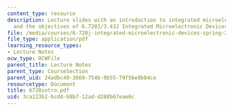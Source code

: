 ```yaml
---
content_type: resource
description: Lecture slides with an introduction to integrated microelectronic devices
  and the objectives of 6.720J/3.43J Integrated Microelectronic Devices.
file: /media/courses/6-720j-integrated-microelectronic-devices-spring-2007/3ca123b2bcd4b8b712add288b67eae6c_6720intro.pdf
file_type: application/pdf
learning_resource_types:
- Lecture Notes
ocw_type: OCWFile
parent_title: Lecture Notes
parent_type: CourseSection
parent_uid: 24adbc49-3669-754b-9b55-79f56e9b84ce
resourcetype: Document
title: 6720intro.pdf
uid: 3ca123b2-bcd4-b8b7-12ad-d288b67eae6c
---
```

